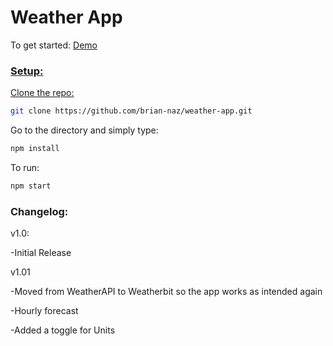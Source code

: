 # Weather App

To get started:
<a href="https://weather-app-five-amber.vercel.app/">Demo</link>

### Setup:

Clone the repo:
```bash
git clone https://github.com/brian-naz/weather-app.git
```
Go to the directory and simply type:
```bash
npm install
```
To run:
```bash
npm start
```

### Changelog:

v1.0:

-Initial Release


v1.01

-Moved from WeatherAPI to Weatherbit so the app works as intended again

-Hourly forecast

-Added a toggle for Units
